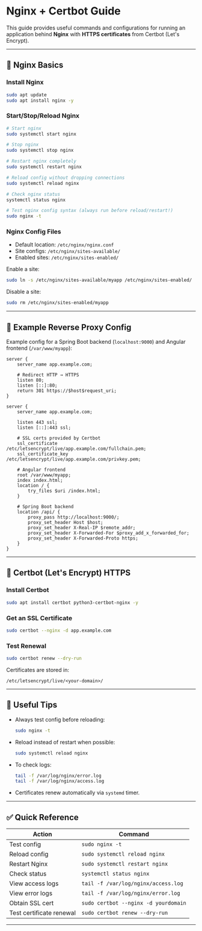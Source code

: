 # Nginx + Certbot Guide

This guide provides useful commands and configurations for running an application behind **Nginx** with **HTTPS certificates** from Certbot (Let's Encrypt).

---

## 📌 Nginx Basics

### Install Nginx
```bash
sudo apt update
sudo apt install nginx -y
````

### Start/Stop/Reload Nginx

```bash
# Start nginx
sudo systemctl start nginx

# Stop nginx
sudo systemctl stop nginx

# Restart nginx completely
sudo systemctl restart nginx

# Reload config without dropping connections
sudo systemctl reload nginx

# Check nginx status
systemctl status nginx

# Test nginx config syntax (always run before reload/restart!)
sudo nginx -t
```

### Nginx Config Files

* Default location: `/etc/nginx/nginx.conf`
* Site configs: `/etc/nginx/sites-available/`
* Enabled sites: `/etc/nginx/sites-enabled/`

Enable a site:

```bash
sudo ln -s /etc/nginx/sites-available/myapp /etc/nginx/sites-enabled/
```

Disable a site:

```bash
sudo rm /etc/nginx/sites-enabled/myapp
```

---

## 📌 Example Reverse Proxy Config

Example config for a Spring Boot backend (`localhost:9000`) and Angular frontend (`/var/www/myapp`):

```nginx
server {
    server_name app.example.com;

    # Redirect HTTP → HTTPS
    listen 80;
    listen [::]:80;
    return 301 https://$host$request_uri;
}

server {
    server_name app.example.com;

    listen 443 ssl;
    listen [::]:443 ssl;

    # SSL certs provided by Certbot
    ssl_certificate /etc/letsencrypt/live/app.example.com/fullchain.pem;
    ssl_certificate_key /etc/letsencrypt/live/app.example.com/privkey.pem;

    # Angular frontend
    root /var/www/myapp;
    index index.html;
    location / {
        try_files $uri /index.html;
    }

    # Spring Boot backend
    location /api/ {
        proxy_pass http://localhost:9000/;
        proxy_set_header Host $host;
        proxy_set_header X-Real-IP $remote_addr;
        proxy_set_header X-Forwarded-For $proxy_add_x_forwarded_for;
        proxy_set_header X-Forwarded-Proto https;
    }
}
```

---

## 📌 Certbot (Let's Encrypt) HTTPS

### Install Certbot

```bash
sudo apt install certbot python3-certbot-nginx -y
```

### Get an SSL Certificate

```bash
sudo certbot --nginx -d app.example.com
```

### Test Renewal

```bash
sudo certbot renew --dry-run
```

Certificates are stored in:

```
/etc/letsencrypt/live/<your-domain>/
```

---

## 📌 Useful Tips

* Always test config before reloading:

  ```bash
  sudo nginx -t
  ```
* Reload instead of restart when possible:

  ```bash
  sudo systemctl reload nginx
  ```
* To check logs:

  ```bash
  tail -f /var/log/nginx/error.log
  tail -f /var/log/nginx/access.log
  ```
* Certificates renew automatically via `systemd` timer.

---

## ✅ Quick Reference

| Action                   | Command                              |
| ------------------------ | ------------------------------------ |
| Test config              | `sudo nginx -t`                      |
| Reload config            | `sudo systemctl reload nginx`        |
| Restart Nginx            | `sudo systemctl restart nginx`       |
| Check status             | `systemctl status nginx`             |
| View access logs         | `tail -f /var/log/nginx/access.log`  |
| View error logs          | `tail -f /var/log/nginx/error.log`   |
| Obtain SSL cert          | `sudo certbot --nginx -d yourdomain` |
| Test certificate renewal | `sudo certbot renew --dry-run`       |

---

